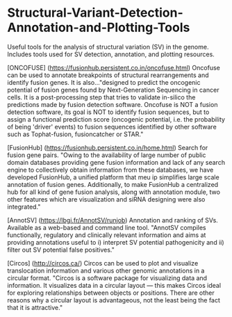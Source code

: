 # Structural-Variant-Detection-Annotation-and-Plotting-Tools
Useful tools for the analysis of structural variation (SV) in the genome. Includes tools used for SV detection, annotation, and plotting resources.

[ONCOFUSE] (https://fusionhub.persistent.co.in/oncofuse.html) Oncofuse can be used to annotate breakpoints of structural rearrangements and identify fusion genes. It is also..."designed to predict the oncogenic potential of fusion genes found by Next-Generation Sequencing in cancer cells. It is a post-processing step that tries to validate in-silico the predictions made by fusion detection software. Oncofuse is NOT a fusion detection software, its goal is NOT to identify fusion sequences, but to assign a functional prediction score (oncogenic potential, i.e. the probability of being 'driver' events) to fusion sequences identified by other software such as Tophat-fusion, fusioncatcher or STAR."

[FusionHub] (https://fusionhub.persistent.co.in/home.html)
Search for fusion gene pairs. "Owing to the availability of large number of public domain databases providing gene fusion information and lack of any search engine to collectively obtain information from these databases, we have developed FusionHub, a unified platform that meu ip simplifies large scale annotation of fusion genes. Additionally, to make FusionHub a centralized hub for all kind of gene fusion analysis, along with annotation module, two other features which are visualization and siRNA designing were also integrated."

[AnnotSV] (https://lbgi.fr/AnnotSV/runjob)
Annotation and ranking of SVs. Available as a web-based and command line tool. "AnnotSV compiles functionally, regulatory and clinically relevant information and aims at providing annotations useful to i) interpret SV potential pathogenicity and ii) filter out SV potential false positives."

[Circos] (http://circos.ca/)
Circos can be used to plot and visualize translocation information and various other genomic annotations in a circular format. "Circos is a software package for visualizing data and information. It visualizes data in a circular layout — this makes Circos ideal for exploring relationships between objects or positions. There are other reasons why a circular layout is advantageous, not the least being the fact that it is attractive."
